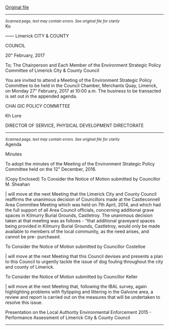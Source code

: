 [Original file](https://beta.limerick.ie/sites/default/files/media/documents/2017-04/agenda_-_environment_spc_monday_27th_february2c_2017.pdf)

---
*<small>Scanned page, text may contain errors. See original file for clarity</small>*  
Ko

——
Limerick
CITY & COUNTY

COUNCIL

20" February, 2017

To; The Chairperson and Each Member of the Environment Strategic Policy Committee of
Limerick City & County Council

You are invited to attend a Meeting of the Environment Strategic Policy Committee to be
held in the Council Chamber, Merchants Quay, Limerick, on Monday 27" February, 2017 at
10:00 a.m. The business to be transacted is set out in the appended agenda.

CHAI GIC POLICY COMMITTEE

Kh Lore

DIRECTOR OF SERVICE,
PHYSICAL DEVELOPMENT DIRECTORATE


---
*<small>Scanned page, text may contain errors. See original file for clarity</small>*  
Agenda

Minutes

To adopt the minutes of the Meeting of the Environment Strategic Policy Committee
held on the 12" December, 2016.

(Copy Enclosed)
To Consider the Notice of Motion submitted by Councillor M. Sheahan

| will move at the next Meeting that the Limerick City and County Council reaffirms the
unanimous decision of Councillors made at the Castleconnell Area Committee Meeting
which was held on 7th April, 2014, and which had the full support of all Area Council
officials, concerning additional grave spaces in Kilmurry Burial Grounds, Castletroy. The
unanimous decision taken at that meeting was as follows - “that additional graveyard
spaces being provided in Kilmurry Burial Grounds, Castletroy, would only be made
available to members of the local community, as the need arises, and cannot be pre-
purchased.

To Consider the Notice of Motion submitted by Councillor Costelloe

| will move at the next Meeting that this Council devises and presents a plan to this
Council to urgently tackle the issue of dog fouling throughout the city and county of
Limerick.

To Consider the Notice of Motion submitted by Councillor Keller

| will move at the next Meeting that, following the IBAL survey, again highlighting
problems with flytipping and littering in the Galvone area, a review and report is carried
out on the measures that will be undertaken to resolve this issue.

Presentation on the Local Authority Environmental Enforcement 2015 - Performance
Assessment of Limerick City & County Council


---
